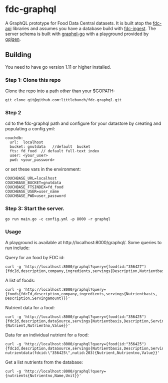 # fdc-graphql
A GraphQL prototype for Food Data Central datasets. It is built atop the [fdc-api](https://github.com/littlebunch/fdc-api) libraries and assumes you have a database build with [fdc-ingest](https://github.com/littlebunch/fdc-ingest).  The server schema is built with [graphql-go](https://github.com/graphql-go/graphql) with a playground provided by [gqlgen](https://github.com/99designs/gqlgen/handler).    
## Building    
You need to have go version 1.11 or higher installed.     
### Step 1: Clone this repo
Clone the repo into a path *other* than your $GOPATH:
```
git clone git@github.com:littlebunch/fdc-graphql.git
```
### Step 2
cd to the fdc-graphql path and configure for your datastore by creating and populating a config.yml:


```
couchdb:   
  url:  localhost   
  bucket: gnutdata   //default  bucket    
  fts: fd_food  // default full-text index   
  user: <your_user>    
  pwd: <your_password>    

```
or set these vars in the environment:
```
COUCHBASE_URL=localhost   
COUCHBASE_BUCKET=gnutdata   
COUCHBASE_FTSINDEX=fd_food   
COUCHBASE_USER=user_name   
COUCHBASE_PWD=user_password   
```
### Step 3: Start the server.
```
go run main.go -c config.yml -p 8000 -r graphql
```
### Usage
A playground is available at http://localhost:8000/graphql/.  Some queries to run include:

Query for an food by FDC id:
```
curl -g 'http://localhost:8000/graphql?query={food(id:"356427"){fdcId,description,company,ingredients,servings{Description,Nutrientbasis,Servingamount}}}'
```
A list of foods:
```
curl -g 'http://localhost:8000/graphql?query={foods{fdcId,description,company,ingredients,servings{Nutrientbasis, Description,Servingamount}}}'
```
Nutrient data for a food:
```
curl -g 'http://localhost:8000/graphql?query={food(id:"356425"){fdcId,description,dataSource,servings{Nutrientbasis,Description,Servingamount}}nutrientdata(fdcid:"356425",nutid:0){Nutrient,Nutrientno,Value}}'
```
Data for an individual nutrient for a food:
```
curl -g 'http://localhost:8000/graphql?query={food(id:"356425"){fdcId,description,dataSource,servings{Nutrientbasis,Description,Servingamount}} nutrientdata(fdcid:\"356425\",nutid:203){Nutrient,Nutrientno,Value}}'
```
Get a list nutrients from the database:
```
curl -g 'http://localhost:8000/graphql?query={nutrients{Nutrientno,Name,Unit}}'
```

